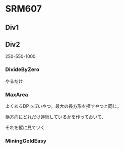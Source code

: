 # SRM607

## Div1

## Div2
250-550-1000

### DivideByZero
やるだけ

### MaxArea
よくあるDPっぽいやつ。最大の長方形を探すやつと同じ。

横方向にどれだけ連続しているかを作っておいて、

それを縦に見ていく

### MiningGoldEasy
